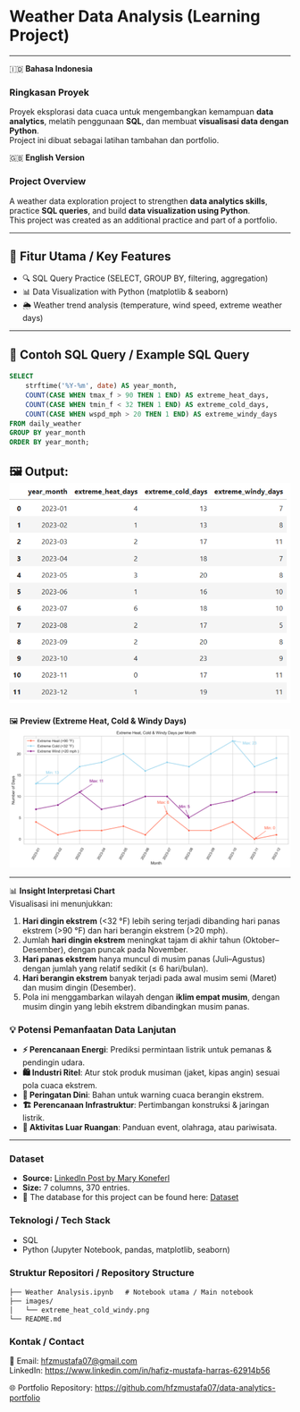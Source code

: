# Weather Data Analysis (Learning Project)

---

🇮🇩 **Bahasa Indonesia**
### Ringkasan Proyek   
Proyek eksplorasi data cuaca untuk mengembangkan kemampuan **data analytics**, melatih penggunaan **SQL**, dan membuat **visualisasi data dengan Python**.  
Project ini dibuat sebagai latihan tambahan dan portfolio.

🇬🇧 **English Version**
### Project Overview   
A weather data exploration project to strengthen **data analytics skills**, practice **SQL queries**, and build **data visualization using Python**.  
This project was created as an additional practice and part of a portfolio.

---

## 📌 Fitur Utama / Key Features
- 🔍 SQL Query Practice (SELECT, GROUP BY, filtering, aggregation)  
- 📊 Data Visualization with Python (matplotlib & seaborn)  
- 🌦️ Weather trend analysis (temperature, wind speed, extreme weather days)  

---

## 📖 Contoh SQL Query / Example SQL Query
```sql
SELECT
    strftime('%Y-%m', date) AS year_month,
    COUNT(CASE WHEN tmax_f > 90 THEN 1 END) AS extreme_heat_days,
    COUNT(CASE WHEN tmin_f < 32 THEN 1 END) AS extreme_cold_days,
    COUNT(CASE WHEN wspd_mph > 20 THEN 1 END) AS extreme_windy_days
FROM daily_weather
GROUP BY year_month
ORDER BY year_month;
```
  🖼️ Output:  
  ![SQL Output](images/sql_output.png) 
---

🖼️ **Preview (Extreme Heat, Cold & Windy Days)**  
![Extreme Heat, Cold & Windy Days](images/extreme_heat_cold_windy.png)  

---

📊 **Insight Interpretasi Chart**  
Visualisasi ini menunjukkan:  
1. **Hari dingin ekstrem** (<32 °F) lebih sering terjadi dibanding hari panas ekstrem (>90 °F) dan hari berangin ekstrem (>20 mph).  
2. Jumlah **hari dingin ekstrem** meningkat tajam di akhir tahun (Oktober–Desember), dengan puncak pada November.  
3. **Hari panas ekstrem** hanya muncul di musim panas (Juli–Agustus) dengan jumlah yang relatif sedikit (≤ 6 hari/bulan).  
4. **Hari berangin ekstrem** banyak terjadi pada awal musim semi (Maret) dan musim dingin (Desember).  
5. Pola ini menggambarkan wilayah dengan **iklim empat musim**, dengan musim dingin yang lebih ekstrem dibandingkan musim panas.  

### 💡 Potensi Pemanfaatan Data Lanjutan
- **⚡ Perencanaan Energi**: Prediksi permintaan listrik untuk pemanas & pendingin udara.  
- **🛍️ Industri Ritel**: Atur stok produk musiman (jaket, kipas angin) sesuai pola cuaca ekstrem.  
- **🚨 Peringatan Dini**: Bahan untuk warning cuaca berangin ekstrem.  
- **🏗️ Perencanaan Infrastruktur**: Pertimbangan konstruksi & jaringan listrik.  
- **🎪 Aktivitas Luar Ruangan**: Panduan event, olahraga, atau pariwisata.  

---

### Dataset  
- **Source:** [LinkedIn Post by Mary Koneferl](https://www.linkedin.com/posts/mary-knoeferl_extreme-weather-data-analysis-project-mknoeferl-activity-7371233708634419200-gv5c?utm_source=share&utm_medium=member_desktop&rcm=ACoAAAvEfcEBGoC1T5quuEpkCHJA9lb82uz-6iw)
- **Size:** 7 columns, 370 entries.
- 📌 The database for this project can be found here: [Dataset](https://lnkd.in/gkxiUeMs)   

### Teknologi / Tech Stack
- SQL  
- Python (Jupyter Notebook, pandas, matplotlib, seaborn)

### Struktur Repositori / Repository Structure
```text
├── Weather Analysis.ipynb   # Notebook utama / Main notebook
├── images/
│   └── extreme_heat_cold_windy.png
└── README.md
```

### Kontak / Contact
📧 Email: hfzmustafa07@gmail.com  
LinkedIn: https://www.linkedin.com/in/hafiz-mustafa-harras-62914b56  

🌐 Portfolio Repository: https://github.com/hfzmustafa07/data-analytics-portfolio
